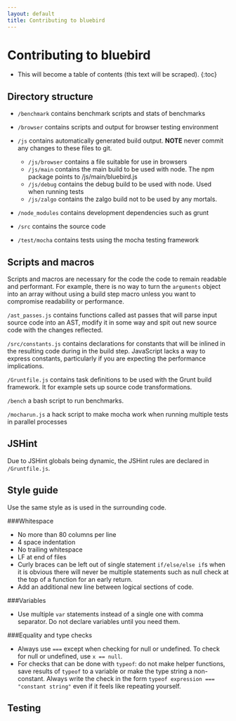 ```yaml
---
layout: default
title: Contributing to bluebird
---
```


# Contributing to bluebird

* This will become a table of contents (this text will be scraped).
{:toc}

## Directory structure

- `/benchmark` contains benchmark scripts and stats of benchmarks

- `/browser` contains scripts and output for browser testing environment

- `/js` contains automatically generated build output. **NOTE** never commit any changes to these files to git.

    - `/js/browser` contains a file suitable for use in browsers
    - `/js/main` contains the main build to be used with node. The npm package points to /js/main/bluebird.js
    - `/js/debug` contains the debug build to be used with node. Used when running tests
    - `/js/zalgo` contains the zalgo build not to be used by any mortals.

- `/node_modules` contains development dependencies such as grunt

- `/src` contains the source code

- `/test/mocha` contains tests using the mocha testing framework

## Scripts and macros

Scripts and macros are necessary for the code the code to remain readable and performant. For example, there is no way to turn the `arguments` object into an array without using a build step macro unless you want to compromise readability or performance.

`/ast_passes.js` contains functions called ast passes that will parse input source code into an AST, modify it in some way and spit out new source code with the changes reflected.

`/src/constants.js` contains declarations for constants that will be inlined in the resulting code during in the build step. JavaScript lacks a way to express constants, particularly if you are expecting the performance implications.

`/Gruntfile.js` contains task definitions to be used with the Grunt build framework. It for example sets up source code transformations.

`/bench` a bash script to run benchmarks.

`/mocharun.js` a hack script to make mocha work when running multiple tests in parallel processes

## JSHint

Due to JSHint globals being dynamic, the JSHint rules are declared in `/Gruntfile.js`.

## Style guide

Use the same style as is used in the surrounding code.

###Whitespace

- No more than 80 columns per line
- 4 space indentation
- No trailing whitespace
- LF at end of files
- Curly braces can be left out of single statement `if/else/else if`s when it is obvious there will never be multiple statements such as null check at the top of a function for an early return.
- Add an additional new line between logical sections of code.

###Variables

- Use multiple `var` statements instead of a single one with comma separator. Do not declare variables until you need them.

###Equality and type checks

- Always use `===` except when checking for null or undefined. To check for null or undefined, use `x == null`.
- For checks that can be done with `typeof`: do not make helper functions, save results of `typeof` to a variable or make the type string a non-constant. Always write the check in the form `typeof expression === "constant string"` even if it feels like repeating yourself.

## Testing
